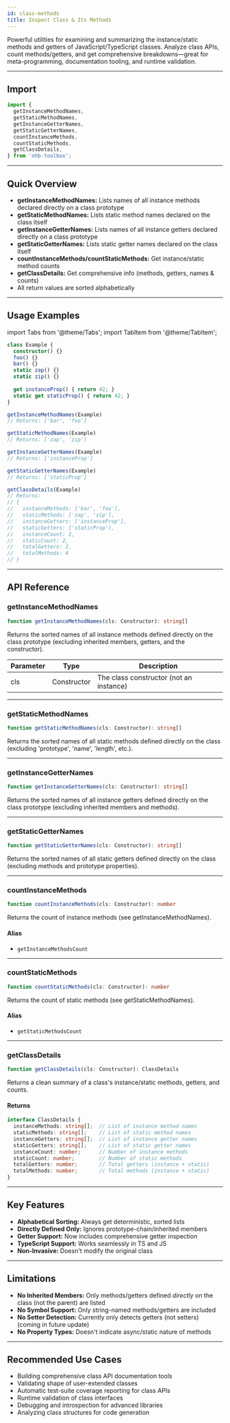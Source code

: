 ```yaml
---
id: class-methods  
title: Inspect Class & Its Methods 
---
```


Powerful utilities for examining and summarizing the instance/static methods and getters of JavaScript/TypeScript classes. Analyze class APIs, count methods/getters, and get comprehensive breakdowns—great for meta-programming, documentation tooling, and runtime validation.

---

<!-- markdownlint-disable-file MD024 -->
## Import

```typescript
import {
  getInstanceMethodNames,
  getStaticMethodNames,
  getInstanceGetterNames,
  getStaticGetterNames,
  countInstanceMethods,
  countStaticMethods,
  getClassDetails,
} from 'nhb-toolbox';
```

---

## Quick Overview

- **getInstanceMethodNames:** Lists names of all instance methods declared directly on a class prototype
- **getStaticMethodNames:** Lists static method names declared on the class itself
- **getInstanceGetterNames:** Lists names of all instance getters declared directly on a class prototype
- **getStaticGetterNames:** Lists static getter names declared on the class itself
- **countInstanceMethods/countStaticMethods:** Get instance/static method counts
- **getClassDetails:** Get comprehensive info (methods, getters, names & counts)
- All return values are sorted alphabetically

---

## Usage Examples

import Tabs from '@theme/Tabs';
import TabItem from '@theme/TabItem';

<Tabs>
<TabItem value="Setup" label="Fixture">

```typescript
class Example {
  constructor() {}
  foo() {}
  bar() {}
  static zap() {}
  static zip() {}
  
  get instanceProp() { return 42; }
  static get staticProp() { return 42; }
}
```

</TabItem>
<TabItem value="Instance Names" label="Instance Methods">

```typescript
getInstanceMethodNames(Example)
// Returns: ['bar', 'foo']
```

</TabItem>
<TabItem value="Static Names" label="Static Methods">

```typescript
getStaticMethodNames(Example)
// Returns: ['zap', 'zip']
```

</TabItem>
<TabItem value="Instance Getters" label="Instance Getters">

```typescript
getInstanceGetterNames(Example)
// Returns: ['instanceProp']
```

</TabItem>
<TabItem value="Static Getters" label="Static Getters">

```typescript
getStaticGetterNames(Example)
// Returns: ['staticProp']
```

</TabItem>
<TabItem value="Details" label="getClassDetails">

```typescript
getClassDetails(Example)
// Returns:
// {
//   instanceMethods: ['bar', 'foo'],
//   staticMethods: ['zap', 'zip'],
//   instanceGetters: ['instanceProp'],
//   staticGetters: ['staticProp'],
//   instanceCount: 2,
//   staticCount: 2,
//   totalGetters: 2,
//   totalMethods: 4
// }
```

</TabItem>
</Tabs>

---

## API Reference

### getInstanceMethodNames

```typescript
function getInstanceMethodNames(cls: Constructor): string[]
```

Returns the sorted names of all instance methods defined directly on the class prototype (excluding inherited members, getters, and the constructor).

| Parameter | Type         | Description                                    |
|-----------|--------------|------------------------------------------------|
| cls       | Constructor  | The class constructor (not an instance)        |

---

### getStaticMethodNames

```typescript
function getStaticMethodNames(cls: Constructor): string[]
```

Returns the sorted names of all static methods defined directly on the class (excluding 'prototype', 'name', 'length', etc.).

---

### getInstanceGetterNames

```typescript
function getInstanceGetterNames(cls: Constructor): string[]
```

Returns the sorted names of all instance getters defined directly on the class prototype (excluding inherited members and methods).

---

### getStaticGetterNames

```typescript
function getStaticGetterNames(cls: Constructor): string[]
```

Returns the sorted names of all static getters defined directly on the class (excluding methods and prototype properties).

---

### countInstanceMethods

```typescript
function countInstanceMethods(cls: Constructor): number
```

Returns the count of instance methods (see getInstanceMethodNames).

#### Alias

- `getInstanceMethodsCount`

---

### countStaticMethods

```typescript
function countStaticMethods(cls: Constructor): number
```

Returns the count of static methods (see getStaticMethodNames).

#### Alias

- `getStaticMethodsCount`

---

### getClassDetails

```typescript
function getClassDetails(cls: Constructor): ClassDetails
```

Returns a clean summary of a class's instance/static methods, getters, and counts.

#### Returns

```typescript
interface ClassDetails {
  instanceMethods: string[];  // List of instance method names
  staticMethods: string[];    // List of static method names
  instanceGetters: string[];  // List of instance getter names
  staticGetters: string[];    // List of static getter names
  instanceCount: number;      // Number of instance methods
  staticCount: number;        // Number of static methods
  totalGetters: number;       // Total getters (instance + static)
  totalMethods: number;       // Total methods (instance + static)
}
```

---

## Key Features

- **Alphabetical Sorting:** Always get deterministic, sorted lists
- **Directly Defined Only:** Ignores prototype-chain/inherited members
- **Getter Support:** Now includes comprehensive getter inspection
- **TypeScript Support:** Works seamlessly in TS and JS
- **Non-Invasive:** Doesn't modify the original class

---

## Limitations

- **No Inherited Members:** Only methods/getters defined *directly* on the class (not the parent) are listed
- **No Symbol Support:** Only string-named methods/getters are included
- **No Setter Detection:** Currently only detects getters (not setters) (coming in future update)
- **No Property Types:** Doesn't indicate async/static nature of methods

---

## Recommended Use Cases

- Building comprehensive class API documentation tools
- Validating shape of user-extended classes
- Automatic test-suite coverage reporting for class APIs
- Runtime validation of class interfaces
- Debugging and introspection for advanced libraries
- Analyzing class structures for code generation
